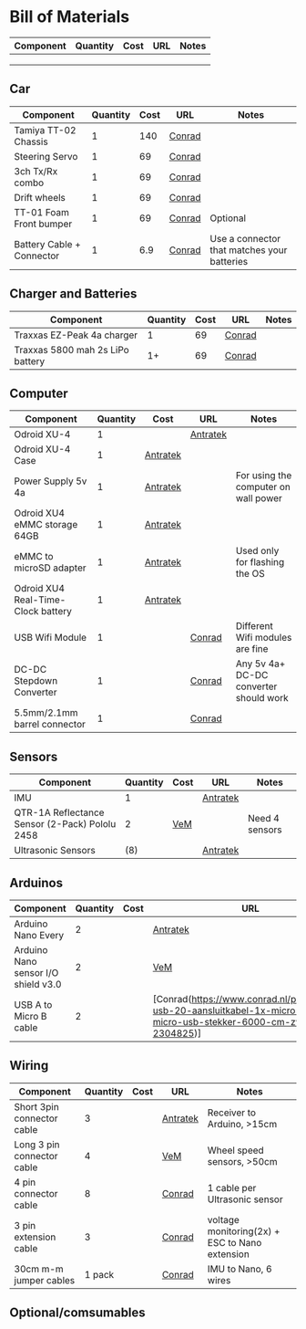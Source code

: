 # Bill of Materials
| Component| Quantity | Cost | URL | Notes |
| --- | --- | --- | --- | --- |
| | | | | |
| | | | | |
| | | | | |



## Car
| Component| Quantity | Cost | URL | Notes |
| --- | --- | --- | --- | --- |
|Tamiya TT-02 Chassis |1|140| [Conrad](https://www.conrad.nl/p/tamiya-tt-02-toyota-gazoo-yaris-wrt-brushed-110-rc-auto-elektro-straatmodel-4wd-bouwpakket-1876796) | |
|Steering Servo |1|69|[Conrad](https://www.conrad.nl/p/hitec-standaard-servo-hs-311-analoge-servo-materiaal-aandrijving-polyamide-stekkersysteem-jr-209893)| |
|3ch Tx/Rx combo|1|69|[Conrad](https://www.conrad.nl/p/carson-modellsport-reflex-wheel-start-rc-pistoolzender-24-ghz-aantal-kanalen-3-incl-ontvanger-1920203) | |
|Drift wheels|1|69|[Conrad](https://www.conrad.nl/p/reely-110-straatmodel-complete-wielen-drift-y-spaken-groen-1-stuks-2226537)| |
|TT-01 Foam Front bumper|1|69|[Conrad](https://www.conrad.nl/p/tamiya-53683-reserveonderdeel-bumper-1498380)|Optional|
|Battery Cable + Connector|1|6.9|[Conrad](https://www.conrad.nl/p/accu-kabel-1x-trx-stekker-1x-open-kabeleinde-3000-cm-40-mm-modelcraft-208481)|Use a connector that matches your batteries|

## Charger and Batteries
| Component| Quantity | Cost | URL | Notes |
| --- | --- | --- | --- | --- |
|Traxxas EZ-Peak 4a charger|1|69|[Conrad](https://www.conrad.nl/p/traxxas-ez-peak-plus-4a-multifunctionele-modelbouwlader-100-v-230-v-4-a-1969902)| |
|Traxxas 5800 mah 2s LiPo battery|1+|69|[Conrad](https://www.conrad.nl/p/traxxas-lipo-accupack-74-v-5800-mah-aantal-cellen-2-25-c-box-hardcase-traxxas-id-1432751)||


## Computer
| Component| Quantity | Cost | URL | Notes |
| --- | --- | --- | --- | --- |
|Odroid XU-4|1| |[Antratek](https://www.antratek.nl/odroid-xu4-octa-core-computer-with-samsung-exynos-5422)| |
|Odroid XU-4 Case|1| [Antratek](https://www.antratek.nl/odroid-xu4-case-clear)| | |
|Power Supply 5v 4a|1| [Antratek](https://www.antratek.nl/power-supply-5v-4a)| |For using the computer on wall power|
|Odroid XU4 eMMC storage 64GB|1|[Antratek](https://www.antratek.nl/64gb-emmc-module-h2) | | |
|eMMC to microSD adapter|1| [Antratek](https://www.antratek.nl/emmc-module-reader)| |Used only for flashing the OS|
|Odroid XU4 Real-Time-Clock battery|1|[Antratek](https://www.antratek.nl/rtc-backup-battery) | | |
|USB Wifi Module|1| |[Conrad](https://www.conrad.nl/p/edimax-ew-7611ulb-wifi-stick-usb-20-wifi-bluetooth-150-mbits-1491083) |Different Wifi modules are fine|
|DC-DC Stepdown Converter|1| |[Conrad](https://www.conrad.nl/p/master-bec-spanningsregelaar-6-25-v-6-a-1435726)|Any 5v 4a+ DC-DC converter should work|
|5.5mm/2.1mm barrel connector|1| |[Conrad](https://www.conrad.nl/p/voltcraft-laagspannings-aansluitkabel-laagspanningsstekker-open-kabeleinde-55-mm-21-mm-200-m-1-stuks-749123)| |

## Sensors
| Component| Quantity | Cost | URL | Notes |
| --- | --- | --- | --- | --- |
|IMU|1| |[Antratek](https://www.antratek.nl/9dof-imu-breakout-icm-20948-qwiic)| |
|QTR-1A Reflectance Sensor (2-Pack) Pololu 2458 |2|[VeM](https://www.vanallesenmeer.nl/QTR-1A-Reflectance-Sensor-(2-Pack)-Pololu-2458)| |Need 4 sensors |
|Ultrasonic Sensors|(8)| |[Antratek](https://www.antratek.nl/hc-sr04-ultrasonic-sonar-distance-sensor)||


## Arduinos
| Component| Quantity | Cost | URL | Notes |
| --- | --- | --- | --- | --- |
|Arduino Nano Every|2||[Antratek](https://www.antratek.nl/arduino-nano-every-with-headers) | |
|Arduino Nano sensor I/O shield v3.0|2||[VeM](https://www.vanallesenmeer.nl/Arduino-Nano-sensor-I/O-shield-v3.0) | |
|USB A to Micro B cable|2||[Conrad(https://www.conrad.nl/p/realpower-usb-20-aansluitkabel-1x-micro-usb-1x-micro-usb-stekker-6000-cm-zwart-2304825)] |min 15 cm|


## Wiring

| Component| Quantity | Cost | URL | Notes |
| --- | --- | --- | --- | --- |
|Short 3pin connector cable|3| |[Antratek](https://www.antratek.nl/3-pin-10-extension-cable)|Receiver to Arduino, >15cm|
|Long 3 pin connector cable|4| |[VeM](https://www.vanallesenmeer.nl/Servo-Verlengkabel-RC-Futaba-JR-Man-vrouw-50-cm) |Wheel speed sensors, >50cm |
|4 pin connector cable|8| |[Conrad]() |1 cable per Ultrasonic sensor |
|3 pin extension cable|3 | |[Conrad](https://www.conrad.nl/p/modelcraft-servo-verlengkabel-1x-jr-stekker-1x-jr-bus-2500-cm-014-mm-plat-223733) |voltage monitoring(2x) + ESC to Nano extension|
|30cm m-m jumper cables|1 pack| |[Conrad](https://www.conrad.nl/p/makerfactory-jkff40-jumper-kabel-arduino-banana-pi-raspberry-pi-40x-draadbrug-bus-40x-draadbrug-bus-3000-cm-bont-1970438) | IMU to Nano, 6 wires|

## Optional/comsumables
